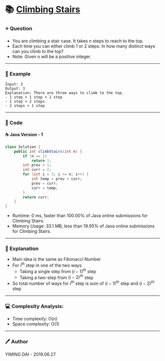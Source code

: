 # :books: [Climbing Stairs](https://leetcode.com/problems/climbing-stairs/)

### :star: Question

- You are climbing a stair case. It takes n steps to reach to the top.
- Each time you can either climb 1 or 2 steps. In how many distinct ways can you climb to the top?
- Note: Given n will be a positive integer.

---

### :car: Example
```
Input: 3
Output: 3
Explanation: There are three ways to climb to the top.
- 1 step + 1 step + 1 step
- 1 step + 2 steps
- 2 steps + 1 step
```
---

### :hammer: Code

#### :coffee: Java Version - 1

```java
class Solution {
    public int climbStairs(int n) {
        if (n == 1)
            return 1;
        int prev = 1;
        int curr = 2;
        for (int i = 3; i <= n; i++) {
            int temp = prev + curr;
            prev = curr;
            curr = temp;
        }
        return curr;
    }
}
```

- Runtime: 0 ms, faster than 100.00% of Java online submissions for Climbing Stairs.
- Memory Usage: 33.1 MB, less than 19.95% of Java online submissions for Climbing Stairs.

---

### :pencil: Explanation

- Main idea is the same as Fibonacci Number
- For $i^{th}$ step in one of the two ways
    - Taking a single step from $(i-1)^{th}$ step
    - Taking a two-step from $(i-2)^{th}$ step
- So total number of ways for $i^{th}$ step is sum of $(i-1)^{th}$ step and $(i-2)^{th}$ step

---

### :computer: Complexity Analysis:

- Time complexity: O(n)
- Space complexity: O(1)

---

### :pen: Author

YIMING DAI - 2019.06.27
